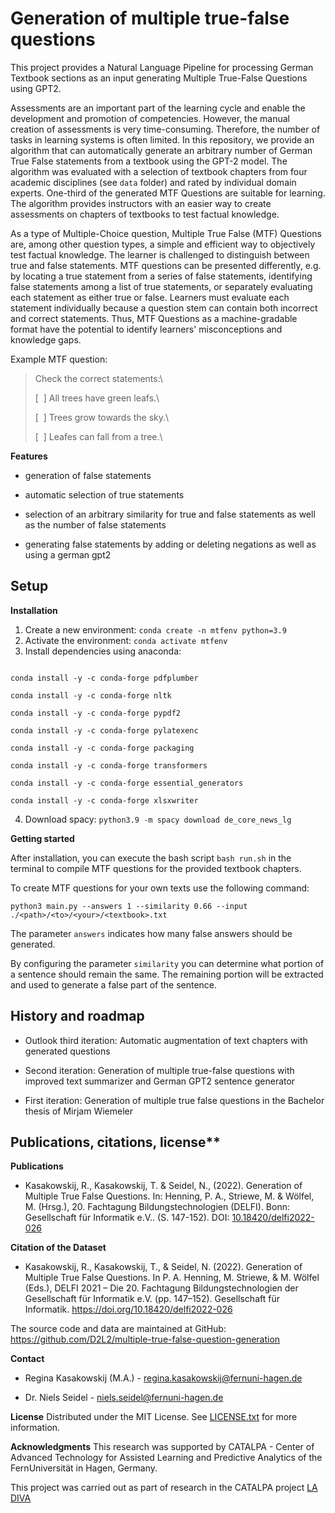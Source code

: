 # Generation of multiple true-false questions

This project provides a Natural Language Pipeline for processing German Textbook sections as an input generating Multiple True-False Questions using GPT2.

Assessments are an important part of the learning cycle and enable the development and promotion of competencies. However, the manual creation of assessments is very time-consuming. Therefore, the number of tasks in learning systems is often limited. In this repository, we provide an algorithm that can automatically generate an arbitrary number of German True False statements from a textbook using the GPT-2 model. The algorithm was evaluated with a selection of textbook chapters from four academic disciplines (see `data` folder) and rated by individual domain experts. One-third of the generated MTF Questions are suitable for learning. The algorithm provides instructors with an easier way to create assessments on chapters of textbooks to test factual knowledge.

As a type of Multiple-Choice question, Multiple True False (MTF) Questions are, among other question types, a simple and efficient way to objectively test factual knowledge. The learner is challenged to distinguish between true and false statements. MTF questions can be presented differently, e.g. by locating a true statement from a series of false statements, identifying false statements among a list of true statements, or separately evaluating each statement as either true or false. Learners must evaluate each statement individually because a question stem can contain both incorrect and correct statements. Thus, MTF Questions as a machine-gradable format have the potential to identify learners' misconceptions and knowledge gaps.

Example MTF question:

> Check the correct statements:\
>
> [  ] All trees have green leafs.\
>
> [  ] Trees grow towards the sky.\
>
> [  ] Leafes can fall from a tree.\
>
>

**Features**

- generation of false statements

- automatic selection of true statements

- selection of an arbitrary similarity for true and false statements as well as the number of false statements

- generating false statements by adding or deleting negations as well as using a german gpt2

## Setup

**Installation**

1. Create a new environment: `conda create -n mtfenv python=3.9`
2. Activate the environment: `conda activate mtfenv`
3. Install dependencies using anaconda:

```

conda install -y -c conda-forge pdfplumber

conda install -y -c conda-forge nltk

conda install -y -c conda-forge pypdf2

conda install -y -c conda-forge pylatexenc

conda install -y -c conda-forge packaging

conda install -y -c conda-forge transformers

conda install -y -c conda-forge essential_generators

conda install -y -c conda-forge xlsxwriter

```

4. Download spacy: `python3.9 -m spacy download de_core_news_lg`

**Getting started**

After installation, you can execute the bash script `bash run.sh` in the terminal to compile MTF questions for the provided textbook chapters.

To create MTF questions for your own texts use the following command:

`python3 main.py --answers 1 --similarity 0.66 --input ./<path>/<to>/<your>/<textbook>.txt`

The parameter `answers` indicates how many false answers should be generated.

By configuring the parameter `similarity` you can determine what portion of a sentence should remain the same. The remaining portion will be extracted and used to generate a false part of the sentence.

## History and roadmap

* Outlook third iteration: Automatic augmentation of text chapters with generated questions

* Second iteration: Generation of multiple true-false questions with improved text summarizer and German GPT2 sentence generator

* First iteration: Generation of multiple true false questions in the Bachelor thesis of Mirjam Wiemeler

## Publications, citations, license**

**Publications**

-   Kasakowskij, R., Kasakowskij, T. & Seidel, N., (2022). Generation of Multiple True False Questions. In: Henning, P. A., Striewe, M. & Wölfel, M. (Hrsg.), 20. Fachtagung Bildungstechnologien (DELFI). Bonn: Gesellschaft für Informatik e.V.. (S. 147-152). DOI: [10.18420/delfi2022-026](https://dl.gi.de/handle/20.500.12116/38826)

**Citation of the Dataset**

-   Kasakowskij, R., Kasakowskij, T., & Seidel, N. (2022). Generation of Multiple True False Questions. In P. A. Henning, M. Striewe, & M. Wölfel (Eds.), DELFI 2021 – Die 20. Fachtagung Bildungstechnologien der Gesellschaft für Informatik e.V. (pp. 147–152). Gesellschaft für Informatik. https://doi.org/10.18420/delfi2022-026

The source code and data are maintained at GitHub: https://github.com/D2L2/multiple-true-false-question-generation

**Contact**

-   Regina Kasakowskij (M.A.) - regina.kasakowskij@fernuni-hagen.de

-   Dr. Niels Seidel - niels.seidel@fernuni-hagen.de

**License** Distributed under the MIT License. See [LICENSE.txt](https://gitlab.pi6.fernuni-hagen.de/la-diva/adaptive-assessment/generationofmultipletruefalsequestions/-/blob/master/LICENSE.txt) for more information.

**Acknowledgments** This research was supported by CATALPA - Center of Advanced Technology for Assisted Learning and Predictive Analytics of the FernUniversität in Hagen, Germany.

This project was carried out as part of research in the CATALPA project [LA DIVA](https://www.fernuni-hagen.de/forschung/schwerpunkte/catalpa/forschung/projekte/la-diva.shtml)